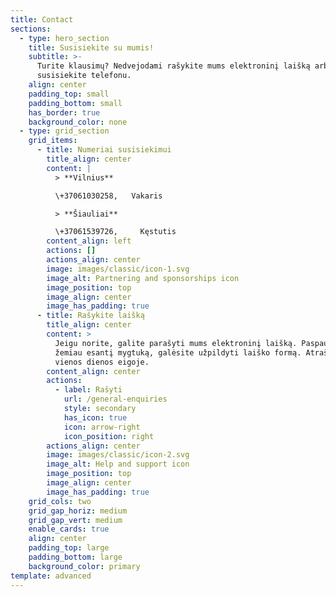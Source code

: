 ```yaml
---
title: Contact
sections:
  - type: hero_section
    title: Susisiekite su mumis!
    subtitle: >-
      Turite klausimų? Nedvejodami rašykite mums elektroninį laišką arba
      susisiekite telefonu.
    align: center
    padding_top: small
    padding_bottom: small
    has_border: true
    background_color: none
  - type: grid_section
    grid_items:
      - title: Numeriai susisiekimui
        title_align: center
        content: |
          > **Vilnius**

          \+37061030258,   Vakaris

          > **Šiauliai**

          \+37061539726,     Kęstutis
        content_align: left
        actions: []
        actions_align: center
        image: images/classic/icon-1.svg
        image_alt: Partnering and sponsorships icon
        image_position: top
        image_align: center
        image_has_padding: true
      - title: Rašykite laišką
        title_align: center
        content: >
          Jeigu norite, galite parašyti mums elektroninį laišką. Paspaudus
          žemiau esantį mygtuką, galėsite užpildyti laiško formą. Atrašysime
          vienos dienos eigoje.
        content_align: center
        actions:
          - label: Rašyti
            url: /general-enquiries
            style: secondary
            has_icon: true
            icon: arrow-right
            icon_position: right
        actions_align: center
        image: images/classic/icon-2.svg
        image_alt: Help and support icon
        image_position: top
        image_align: center
        image_has_padding: true
    grid_cols: two
    grid_gap_horiz: medium
    grid_gap_vert: medium
    enable_cards: true
    align: center
    padding_top: large
    padding_bottom: large
    background_color: primary
template: advanced
---
```

